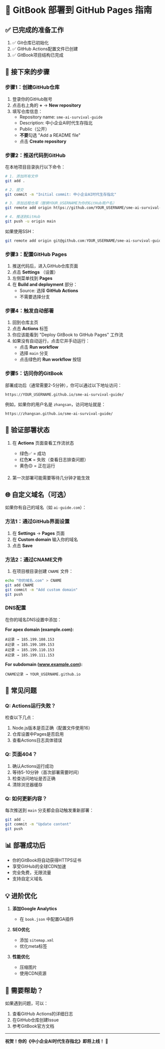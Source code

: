 # 🚀 GitBook 部署到 GitHub Pages 指南

## ✅ 已完成的准备工作

1. ✅ Git仓库已初始化
2. ✅ GitHub Actions配置文件已创建
3. ✅ GitBook项目结构已完成

## 📝 接下来的步骤

### 步骤1：创建GitHub仓库

1. 登录你的GitHub账号
2. 点击右上角的 **+** → **New repository**
3. 填写仓库信息：
   - Repository name: `sme-ai-survival-guide`
   - Description: 中小企业AI时代生存指北
   - Public（公开）
   - **不要**勾选 "Add a README file"
   - 点击 **Create repository**

### 步骤2：推送代码到GitHub

在本地项目目录执行以下命令：

```bash
# 1. 添加所有文件
git add .

# 2. 提交
git commit -m "Initial commit: 中小企业AI时代生存指北"

# 3. 添加远程仓库（替换YOUR_USERNAME为你的GitHub用户名）
git remote add origin https://github.com/YOUR_USERNAME/sme-ai-survival-guide.git

# 4. 推送到GitHub
git push -u origin main
```

如果使用SSH：
```bash
git remote add origin git@github.com:YOUR_USERNAME/sme-ai-survival-guide.git
```

### 步骤3：配置GitHub Pages

1. 推送代码后，进入GitHub仓库页面
2. 点击 **Settings** （设置）
3. 左侧菜单找到 **Pages**
4. 在 **Build and deployment** 部分：
   - Source: 选择 **GitHub Actions**
   - 不需要选择分支

### 步骤4：触发自动部署

1. 回到仓库主页
2. 点击 **Actions** 标签
3. 你应该能看到 "Deploy GitBook to GitHub Pages" 工作流
4. 如果没有自动运行，点击它并手动运行：
   - 点击 **Run workflow**
   - 选择 `main` 分支
   - 点击绿色的 **Run workflow** 按钮

### 步骤5：访问你的GitBook

部署成功后（通常需要2-5分钟），你可以通过以下地址访问：

```
https://YOUR_USERNAME.github.io/sme-ai-survival-guide/
```

例如，如果你的用户名是 `zhangsan`，访问地址就是：
```
https://zhangsan.github.io/sme-ai-survival-guide/
```

## 🎯 验证部署状态

1. 在 **Actions** 页面查看工作流状态
   - 绿色✅ = 成功
   - 红色❌ = 失败（查看日志排查问题）
   - 黄色🟡 = 正在运行

2. 第一次部署可能需要等待几分钟才能生效

## 🌐 自定义域名（可选）

如果你有自己的域名（如 `ai-guide.com`）：

### 方法1：通过GitHub界面设置

1. 在 **Settings** → **Pages** 页面
2. 在 **Custom domain** 输入你的域名
3. 点击 **Save**

### 方法2：通过CNAME文件

1. 在项目根目录创建 `CNAME` 文件：
```bash
echo "你的域名.com" > CNAME
git add CNAME
git commit -m "Add custom domain"
git push
```

### DNS配置

在你的域名DNS设置中添加：

**For apex domain (example.com):**
```
A记录 → 185.199.108.153
A记录 → 185.199.109.153
A记录 → 185.199.110.153
A记录 → 185.199.111.153
```

**For subdomain (www.example.com):**
```
CNAME记录 → YOUR_USERNAME.github.io
```

## 🔧 常见问题

### Q: Actions运行失败？

检查以下几点：
1. Node.js版本是否正确（配置文件使用16）
2. 仓库设置中Pages是否启用
3. 查看Actions日志具体错误

### Q: 页面404？

1. 确认Actions运行成功
2. 等待5-10分钟（首次部署需要时间）
3. 检查访问地址是否正确
4. 清除浏览器缓存

### Q: 如何更新内容？

每次推送到 `main` 分支都会自动触发重新部署：
```bash
git add .
git commit -m "Update content"
git push
```

## 📊 部署成功后

- 你的GitBook将自动获得HTTPS证书
- 享受GitHub的全球CDN加速
- 完全免费，无限流量
- 支持自定义域名

## 💡 进阶优化

1. **添加Google Analytics**
   - 在 `book.json` 中配置GA插件

2. **SEO优化**
   - 添加 `sitemap.xml`
   - 优化meta标签

3. **性能优化**
   - 压缩图片
   - 使用CDN资源

## 📧 需要帮助？

如果遇到问题，可以：
1. 查看GitHub Actions的详细日志
2. 在GitHub仓库创建Issue
3. 参考GitBook官方文档

---

**祝贺！你的《中小企业AI时代生存指北》即将上线！** 🎉